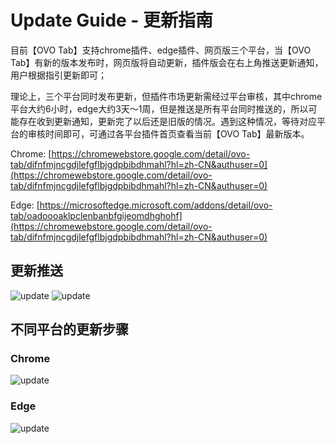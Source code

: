 # Update Guide - 更新指南


目前【OVO Tab】支持chrome插件、edge插件、网页版三个平台，当【OVO Tab】有新的版本发布时，网页版将自动更新，插件版会在右上角推送更新通知，用户根据指引更新即可；

理论上，三个平台同时发布更新，但插件市场更新需经过平台审核，其中chrome平台大约6小时，edge大约3天～1周，但是推送是所有平台同时推送的，所以可能存在收到更新通知，更新完了以后还是旧版的情况。遇到这种情况，等待对应平台的审核时间即可，可通过各平台插件首页查看当前【OVO Tab】最新版本。

Chrome: [https://chromewebstore.google.com/detail/ovo-tab/difnfmjncgdjlefgflbjgdpbibdhmahl?hl=zh-CN&authuser=0](https://chromewebstore.google.com/detail/ovo-tab/difnfmjncgdjlefgflbjgdpbibdhmahl?hl=zh-CN&authuser=0)

Edge: [https://microsoftedge.microsoft.com/addons/detail/ovo-tab/oadoooaklpclenbanbfgijeomdhghohf](https://chromewebstore.google.com/detail/ovo-tab/difnfmjncgdjlefgflbjgdpbibdhmahl?hl=zh-CN&authuser=0)


## 更新推送
![update](/update-noti.jpg)
![update](/update-dialog.png)

## 不同平台的更新步骤

### Chrome
![update](/update.jpg)

### Edge
![update](/edge-update.jpg)